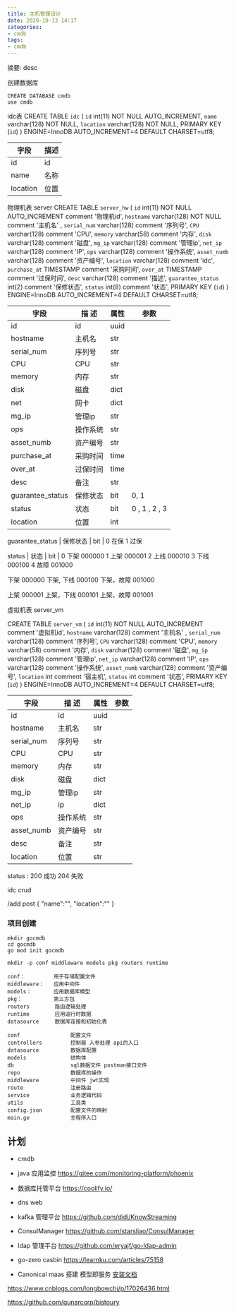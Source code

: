 ```yaml
---
title: 主机管理设计
date: 2020-10-13 14:17
categories:
- cmdb
tags:
- cmdb
---
```

  
  
摘要: desc
<!-- more -->


创建数据库
```
CREATE DATABASE cmdb
use cmdb
```

idc表
CREATE TABLE `idc` (
  `id` int(11) NOT NULL AUTO_INCREMENT,
  `name` varchar(128) NOT NULL,
  `location` varchar(128) NOT NULL,
  PRIMARY KEY (`id`)
) ENGINE=InnoDB AUTO_INCREMENT=4 DEFAULT CHARSET=utf8;

|  字段   | 描述  |
|  ----  | ----  |
| id  | id |
| name  | 名称 |
| location | 位置 |


物理机表
server
CREATE TABLE `server_hw` (
  `id` int(11) NOT NULL AUTO_INCREMENT comment '物理机id',
  `hostname` varchar(128) NOT NULL  comment '主机名' ,
  `serial_num` varchar(128)   comment '序列号',
  `CPU` varchar(128)   comment 'CPU',
  `memory` varchar(58)   comment '内存',
  `disk` varchar(128)   comment '磁盘',
  `mg_ip` varchar(128)  comment '管理ip',
  `net_ip` varchar(128)  comment 'IP',
  `ops` varchar(128)  comment '操作系统',
  `asset_numb` varchar(128)  comment '资产编号',
  `location` varchar(128)  comment 'idc',
  `purchase_at` TIMESTAMP  comment '采购时间',
  `over_at` TIMESTAMP  comment '过保时间',
  `desc` varchar(128)  comment '描述',
  `guarantee_status` int(2)  comment '保修状态',
  `status` int(8)  comment '状态',
  PRIMARY KEY (`id`)
) ENGINE=InnoDB AUTO_INCREMENT=4 DEFAULT CHARSET=utf8;

| 字段 | 描 述 |  属性 | 参数 | 
|  ----  | ----  | ---- | ---- |
| id | id |  uuid | |
| hostname| 主机名 | str | |
| serial_num | 序列号 |  str | |
| CPU | CPU |  str | |
| memory | 内存 |  str | |
| disk | 磁盘 | dict | |
| net | 网卡 |  dict | |
| mg_ip | 管理ip |  str | |
| ops | 操作系统 |  str | |
| asset_numb | 资产编号 | str | |
| purchase_at | 采购时间 | time | |
| over_at| 过保时间 | time |  |
| desc | 备注 | str |  |
| guarantee_status | 保修状态 | bit | 0, 1|
| status | 状态 | bit | 0 , 1 , 2 , 3 |
| location | 位置 | int |  |


guarantee_status | 保修状态 | bit | 
0  在保
1  过保

status | 状态 | bit |
0 下架     000000
1 上架     000001
2 上线     000010
3 下线     000100
4 故障     001000

下架        000000
下架, 下线  000100
下架，故障  001000

上架        000001
上架，下线  000101
上架，故障  001001




虚拟机表
server_vm

CREATE TABLE `server_vm` (
  `id` int(11) NOT NULL AUTO_INCREMENT comment '虚拟机id',
  `hostname` varchar(128)   comment '主机名' ,
  `serial_num` varchar(128)   comment '序列号',
  `CPU` varchar(128)   comment 'CPU',
  `memory` varchar(58)   comment '内存',
  `disk` varchar(128)   comment '磁盘',
  `mg_ip` varchar(128)  comment '管理ip',
  `net_ip` varchar(128)  comment 'IP',
  `ops` varchar(128)  comment '操作系统',
  `asset_numb` varchar(128)  comment '资产编号',
  `location` int  comment '宿主机',
  `status` int  comment '状态',
  PRIMARY KEY (`id`)
) ENGINE=InnoDB AUTO_INCREMENT=4 DEFAULT CHARSET=utf8;


| 字段 | 描 述 |  属性 | 参数 | 
|  ----  | ----  | ---- | ---- |
| id | id |  uuid | |
| hostname| 主机名 | str | |
| serial_num | 序列号 |  str | |
| CPU | CPU |  str | |
| memory | 内存 |  str | |
| disk | 磁盘 | dict | |
| mg_ip | 管理ip |  str | |
| net_ip | ip | dict | |
| ops | 操作系统 |  str | |
| asset_numb | 资产编号 | str | |
| desc | 备注 | str |  |
| location | 位置 | str | |



status : 
  200     成功
  204     失败


idc  crud 

/add    post 
{
  "name":"",
  "location":""
}


### 项目创建
```
mkdir gocmdb
cd gocmdb
go mod init gocmdb

mkdir -p conf middleware models pkg routers runtime
```

```
conf：         用于存储配置文件
middleware：   应用中间件
models：       应用数据库模型
pkg：          第三方包
routers        路由逻辑处理
runtime        应用运行时数据
datasource     数据库连接和初始化表
```

```
conf                配置文件
controllers         控制器 入参处理 api的入口
datasource          数据库配置 
models              结构体
db                  sql数据文件 postman接口文件
repo                数据库的操作
middleware          中间件 jwt实现
route               注册路由
service             业务逻辑代码
utils               工具类
config.json         配置文件的映射
main.go             主程序入口
```

## 计划

- cmdb
- java 应用监控
  <https://gitee.com/monitoring-platform/phoenix>
- 数据库托管平台
  <https://coolify.io/>
- dns web
- kafka 管理平台
  <https://github.com/didi/KnowStreaming>
- ConsulManager
  <https://github.com/starsliao/ConsulManager>
- ldap 管理平台
 <https://github.com/eryajf/go-ldap-admin>
- go-zero casbin
<https://learnku.com/articles/75158>

- Canonical maas 搭建
  模型即服务
  [安装文档](https://maas.io/docs/how-to-install-maas)

<https://www.cnblogs.com/longbowchi/p/17026436.html>

<https://github.com/qunarcorp/bistoury>
